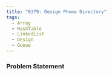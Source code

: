 ```yaml
---
title: "0379: Design Phone Directory"
tags:
  - Array
  - HashTable
  - LinkedList
  - Design
  - Queue
---
```

### Problem Statement

